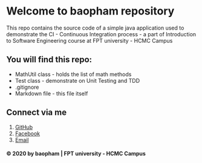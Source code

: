 # Welcome to baopham repository
This repo contains the source code of a simple java application used to demonstrate the CI - Continuous Integration process - a part of Introduction to Software Engineering course at FPT university - HCMC Campus


## You will find this repo:
* MathUtil class - holds the list of math methods
* Test class - demonstrate on Unit Testing and TDD
* .gitignore
* Markdown file - this file itself

## Connect via me
1. [GitHub](https://github.com/baopham101)
2. [Facebook](http://facebook.com)
3. [Email](baopham101@gmail.com)


#### © 2020 by baopham | FPT university - HCMC Campus
